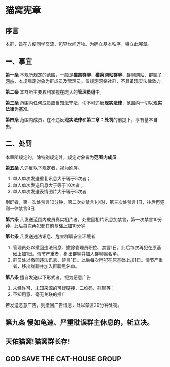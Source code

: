 # 猫窝宪章

## 序言
本群，旨在方便同学交流，包容世间万物。为确立基本秩序，特立此宪章。

## 一、事宜
**第一条** 本规所规定的范围，一般是**猫窝群聊**、**猫窝网站群聊**、[群聊网站](https://www.meow-house.netlify.app/)、[群聊子网站](cathousemkdocs.netlify.app)，本规规定对象为群成员及管理员。仅规定网络社群，不具备现实法律效力。<br>

**第二条** 本群所主要权利掌握在庞大的**管理员组**中。<br>

**第三条** 范围内任何成员应当知法守法，切不可违反**现实法律**，范围内一切以**现实法律为基准**。<br>

**第四条** 范围内成员，在不违反**现实法律**和**第二章：处罚**的前提下，享有基本自由。<br>

## 二、处罚
本章所规定的，除特别规定外，规定对象皆为**范围内成员**<br>

**第五条** 凡违反以下规定者，视为刷屏。<br>
1. 单人单次发送重复讯息大于等于5次者；<br>
2. 单人单次发送讯息大于等于10次者；<br>
3. 单人单次发送表情图片大于等于5次者<br>

刷屏者，第一次处禁言10分钟，第二次处禁言1小时，第三次处禁言1日，往后再犯则一律禁言3日<br>

**第六条** 凡发送范围内成员真实相片者，处撤回相片讯息加禁言，第一次禁言10分钟，此后每次再犯都在前基础上加10分钟<br>

**第七条** 凡发送违法讯息、危害群聊安全环境者<br>
1. 管理员处以撤回违法讯息、撤除管理员职位、禁言1日。此后每次再犯在原基础上加1日。情节严重者，移出群聊并加入群聊黑名单。<br>
2. 群员处以撤回违法讯息、禁言1日。此后每次再犯在原基础上加1日。情节严重者，移出群聊并加入群聊黑名单。<br>

**第八条** 擅自发送以下形式者，视为恶意广告<br>
1. 未经许可、未知来源的可疑链接、二维码、群聊等；<br>
2. 不知用意、毫无关联的推广<br>

若发送恶意广告，则撤回广告讯息，处以禁言20分钟处罚。<br>

**第九条** 慢如龟速、严重耽误群主休息的，**斩立决。**
---
## 天佑猫窝!猫窝群长存!
## GOD SAVE THE CAT-HOUSE GROUP
